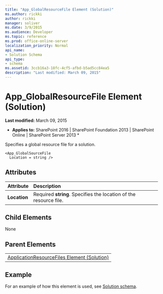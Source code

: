```yaml
---
title: "App_GlobalResourceFile Element (Solution)"
ms.author: rickki
author: rickki
manager: soliver
ms.date: 3/9/2015
ms.audience: Developer
ms.topic: reference
ms.prod: office-online-server
localization_priority: Normal
api_name:
- Solution Schema
api_type:
- schema
ms.assetid: 3ccb16a3-18fc-4cf5-afbd-b5ad5cc84ea5
description: "Last modified: March 09, 2015"
---
```


# App_GlobalResourceFile Element (Solution)

 **Last modified:** March 09, 2015 
  
 * **Applies to:** SharePoint 2016 | SharePoint Foundation 2013 | SharePoint Online | SharePoint Server 2013 * 
  
Specifies a global resource file for a solution.
  
```
<App_GlobalSourceFile 
  Location = string />
```

## Attributes

|**Attribute**|**Description**|
|:-----|:-----|
|**Location** <br/> |Required **string**. Specifies the location of the resource file.  <br/> |
   
## Child Elements

None
  
## Parent Elements

||
|:-----|
|[ApplicationResourceFiles Element (Solution)](applicationresourcefiles-element-solution.md)|
   
## Example

For an example of how this element is used, see [Solution schema](solution-schema.md).
  

